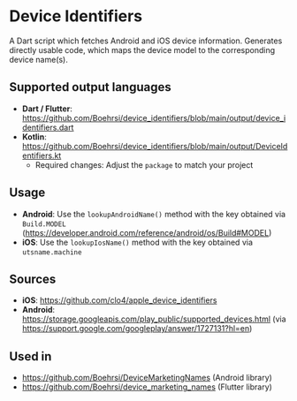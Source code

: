 # Device Identifiers

A Dart script which fetches Android and iOS device information. Generates directly usable code, which maps the device model to the corresponding device name(s).

## Supported output languages

- **Dart / Flutter**: https://github.com/Boehrsi/device_identifiers/blob/main/output/device_identifiers.dart
- **Kotlin**: https://github.com/Boehrsi/device_identifiers/blob/main/output/DeviceIdentifiers.kt
  - Required changes: Adjust the `package` to match your project

## Usage
- **Android**: Use the `lookupAndroidName()` method with the key obtained via `Build.MODEL` (https://developer.android.com/reference/android/os/Build#MODEL)
- **iOS**: Use the `lookupIosName()` method with the key obtained via `utsname.machine`

## Sources

- **iOS**: https://github.com/clo4/apple_device_identifiers
- **Android**: https://storage.googleapis.com/play_public/supported_devices.html (via https://support.google.com/googleplay/answer/1727131?hl=en)

## Used in

- https://github.com/Boehrsi/DeviceMarketingNames (Android library)
- https://github.com/Boehrsi/device_marketing_names (Flutter library)
